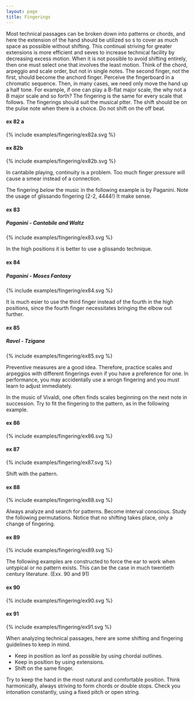 ```yaml
---
layout: page
title: Fingerings
---
```



Most technical passages can be broken down into patterns or chords, and here the extension of the hand should be utilized so s to cover as much space as possiible without shifting. This continual striving for greater extensions is more efficient and seves to increase technical facility by decreasing excess motion. When it is not possible to avoid shifting entirely, then one must select one that involves the least motion. Think of the chord, arpeggio and scale order, but not in single notes. The second finger, not the first, should become the anchord finger. Perceive the fingerboard in a chromatic sequence. Then, in many cases, we need only move the hand up a half tone. For example, if one can play a B-flat major scale, the why not a B major scale and so forth? The fingering is the same for every scale that follows. The fingerings should suit the musical ptter. The shift should be on the pulse note when there is a choice. Do not shift on the off beat. 

#### ex 82 a

{% include examples/fingering/ex82a.svg %}

#### ex 82b

{% include examples/fingering/ex82b.svg %}

In cantabile playing, continuity is a problem. Too much finger pressure will cause a smear instead of a  connection. 

The fingering *below* the music in the following example is by Paganini. Note the usage of glissando fingering (2-2, 4444!) It make sense. 

#### ex 83

##### Paganini - Cantabile and Waltz

{% include examples/fingering/ex83.svg %}

In the high positions it is better to use a glissando technique. 

#### ex 84

##### Paganini - Moses Fantasy 

{% include examples/fingering/ex84.svg %}


It is much esier to use the third finger instead of the fourth in the high positions, since the fourth finger necessitates bringing the elbow out further. 

#### ex 85

##### Ravel - Tzigane

{% include examples/fingering/ex85.svg %}

Preventive measures are a good idea. Therefore, practice scales and arpeggios with different fingerings even if you have a preference for one. In performance, you may accidentally use a wrogn fingering and you must learn to adjust immediately. 

In the music of Vivaldi, one often finds scales beginning on the next note in succession. Try to fit the fingering to the pattern, as in the following example. 

#### ex 86

{% include examples/fingering/ex86.svg %}


#### ex 87

{% include examples/fingering/ex87.svg %}

Shift with the pattern.

#### ex 88

{% include examples/fingering/ex88.svg %}


Always analyze and search for patterns. Become interval conscious. Study the following permutations. Notice that no shifting takes place, only a change of fingering. 

#### ex 89 

{% include examples/fingering/ex89.svg %}

The following examples are constructed to force the ear to work when untypical or no pattern exists. This can be the case in much twentieth century literature. (Exx. 90 and 91)

#### ex 90

{% include examples/fingering/ex90.svg %}

#### ex 91

{% include examples/fingering/ex91.svg %}

When analyzing technical passages, here are some shifting and fingering guidelines to keep in mind.

- Keep in position as lonf as possible by using chordal outlines. 
- Keep in position by using extensions. 
- Shift on the same finger. 

Try to keep the hand in the most natural and comfortable position. Think harmonically, always striving to form chords or double stops. Check you intonation constantly, using a fixed pitch or open string. 